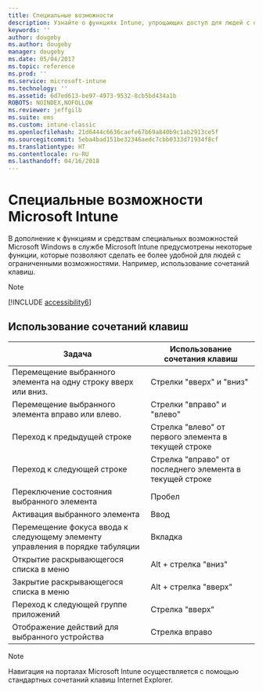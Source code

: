 ```yaml
---
title: Специальные возможности
description: Узнайте о функциях Intune, упрощающих доступ для людей с ограниченными возможностями.
keywords: ''
author: dougeby
ms.author: dougeby
manager: dougeby
ms.date: 05/04/2017
ms.topic: reference
ms.prod: ''
ms.service: microsoft-intune
ms.technology: ''
ms.assetid: 6d7ed613-be97-4973-9532-8cb5bd434a1b
ROBOTS: NOINDEX,NOFOLLOW
ms.reviewer: jeffgilb
ms.suite: ems
ms.custom: intune-classic
ms.openlocfilehash: 21d6444c6636caefe67b69a840b9c1ab2913ce5f
ms.sourcegitcommit: 5eba4bad151be32346aedc7cbb0333d71934f8cf
ms.translationtype: HT
ms.contentlocale: ru-RU
ms.lasthandoff: 04/16/2018
---
```

# <a name="accessibility-features-of-microsoft-intune"></a>Специальные возможности Microsoft Intune
В дополнение к функциям и средствам специальных возможностей Microsoft Windows в службе Microsoft Intune предусмотрены некоторые функции, которые позволяют сделать ее более удобной для людей с ограниченными возможностями. Например, использование сочетаний клавиш.

> [!NOTE]
> [!INCLUDE [accessibility6](./includes/accessibility6_md.md)]

## <a name="using-keyboard-shortcuts"></a>Использование сочетаний клавиш

|                        Задача                         |            Использование сочетания клавиш             |
|-----------------------------------------------------------|---------------------------------------------------|
|          Перемещение выбранного элемента на одну строку вверх или вниз.          |                 Стрелки "вверх" и "вниз"                 |
|        Перемещение выбранного элемента вправо или влево.         |               Стрелки "вправо" и "влево"                |
|                 Переход к предыдущей строке                  | Стрелка "влево" от первого элемента в текущей строке |
|                   Переход к следующей строке                    | Стрелка "вправо" от последнего элемента в текущей строке |
|      Переключение состояния выбранного элемента      |                     Пробел                      |
|           Активация выбранного элемента            |                       Ввод                       |
| Перемещение фокуса ввода к следующему элементу управления в порядке табуляции |                        Вкладка                        |
|             Открытие раскрывающегося списка в меню             |                 Alt + стрелка "вниз"                  |
|                Закрытие раскрывающегося списка в меню                |                  Alt + стрелка "вверх"                   |
|            Переход к следующей группе приложений             |                     Стрелка "вверх"                      |
|         Отображение действий для выбранного устройства         |                    Стрелка вправо                    |

> [!NOTE]
> Навигация на порталах Microsoft Intune осуществляется с помощью стандартных сочетаний клавиш Internet Explorer.
